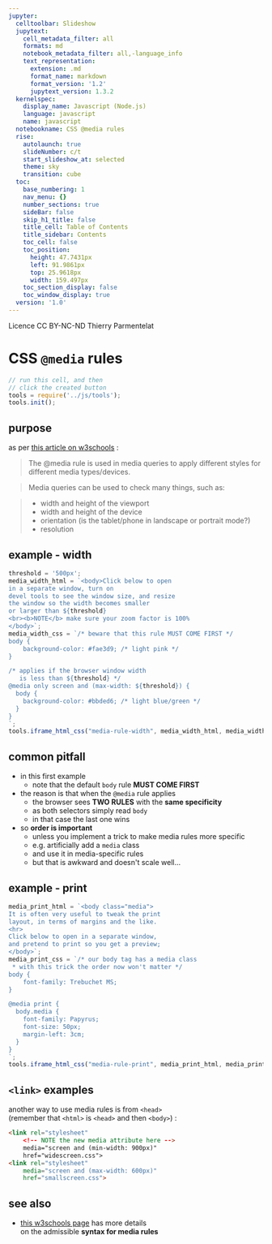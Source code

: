```yaml
---
jupyter:
  celltoolbar: Slideshow
  jupytext:
    cell_metadata_filter: all
    formats: md
    notebook_metadata_filter: all,-language_info
    text_representation:
      extension: .md
      format_name: markdown
      format_version: '1.2'
      jupytext_version: 1.3.2
  kernelspec:
    display_name: Javascript (Node.js)
    language: javascript
    name: javascript
  notebookname: CSS @media rules
  rise:
    autolaunch: true
    slideNumber: c/t
    start_slideshow_at: selected
    theme: sky
    transition: cube
  toc:
    base_numbering: 1
    nav_menu: {}
    number_sections: true
    sideBar: false
    skip_h1_title: false
    title_cell: Table of Contents
    title_sidebar: Contents
    toc_cell: false
    toc_position:
      height: 47.7431px
      left: 91.9861px
      top: 25.9618px
      width: 159.497px
    toc_section_display: false
    toc_window_display: true
  version: '1.0'
---
```


<div class="licence">
<span>Licence CC BY-NC-ND</span>
<span>Thierry Parmentelat</span>
</div>

<!-- #region slideshow={"slide_type": ""} -->
# CSS `@media` rules
<!-- #endregion -->

```javascript
// run this cell, and then 
// click the created button
tools = require('../js/tools');
tools.init();
```

<!-- #region slideshow={"slide_type": "slide"} -->
## purpose
<!-- #endregion -->

as per [this article on w3schools](https://www.w3schools.com/cssref/css3_pr_mediaquery.asp) :

> The @media rule is used in media queries to apply different styles for different media types/devices.

> Media queries can be used to check many things, such as:

> * width and height of the viewport
> * width and height of the device
> * orientation (is the tablet/phone in landscape or portrait mode?)
> * resolution

<!-- #region slideshow={"slide_type": "slide"} -->
## example - width
<!-- #endregion -->

```javascript hide_input=true
threshold = '500px';
media_width_html = `<body>Click below to open
in a separate window, turn on
devel tools to see the window size, and resize
the window so the width becomes smaller 
or larger than ${threshold}
<br><b>NOTE</b> make sure your zoom factor is 100% 
</body>`;
media_width_css = `/* beware that this rule MUST COME FIRST */
body {
    background-color: #fae3d9; /* light pink */
}

/* applies if the browser window width
   is less than ${threshold} */
@media only screen and (max-width: ${threshold}) {
  body {
    background-color: #bbded6; /* light blue/green */
  }
}
`;
tools.iframe_html_css("media-rule-width", media_width_html, media_width_css, true)
```

<!-- #region slideshow={"slide_type": "slide"} -->
## common pitfall
<!-- #endregion -->

* in this first example
  * note that the default `body` rule **MUST COME FIRST**
* the reason is that when the `@media` rule applies
  * the browser sees **TWO RULES** with the **same specificity**
  * as both selectors simply read `body`
  * in that case the last one wins
* so **order is important**
  * unless you implement a trick to make media rules more specific
  * e.g. artificially add a `media` class 
  * and use it in media-specific rules
  * but that is awkward and doesn't scale well...

<!-- #region slideshow={"slide_type": "slide"} -->
## example - print
<!-- #endregion -->

```javascript hide_input=true
media_print_html = `<body class="media">
It is often very useful to tweak the print
layout, in terms of margins and the like.
<hr>
Click below to open in a separate window,
and pretend to print so you get a preview;
</body>`;
media_print_css = `/* our body tag has a media class
 * with this trick the order now won't matter */
body {
    font-family: Trebuchet MS; 
}

@media print {
  body.media {
    font-family: Papyrus;
    font-size: 50px;
    margin-left: 3cm;
  }
}
`;
tools.iframe_html_css("media-rule-print", media_print_html, media_print_css, true) 
```

<!-- #region slideshow={"slide_type": "slide"} -->
## `<link>` examples
<!-- #endregion -->

another way to use media rules is from `<head>`  
(remember that `<html>` is `<head>` and then `<body>`) :

<!-- #region -->
```html
<link rel="stylesheet" 
    <!-- NOTE the new media attribute here -->
    media="screen and (min-width: 900px)"
    href="widescreen.css">
<link rel="stylesheet"
    media="screen and (max-width: 600px)"    
    href="smallscreen.css">
```
<!-- #endregion -->

<!-- #region slideshow={"slide_type": "slide"} -->
## see also

* [this w3schools page](https://www.w3schools.com/cssref/css3_pr_mediaquery.asp) has more details  
  on the admissible **syntax for media rules**
<!-- #endregion -->
